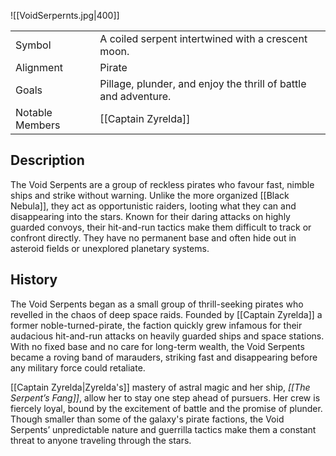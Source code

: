 ![[VoidSerpernts.jpg|400]]

|                 |                                                                 |
| --------------- | --------------------------------------------------------------- |
| Symbol          | A coiled serpent intertwined with a crescent moon.              |
| Alignment       | Pirate                                                          |
| Goals           | Pillage, plunder, and enjoy the thrill of battle and adventure. |
| Notable Members | [[Captain Zyrelda]]                                  |

## Description

The Void Serpents are a group of reckless pirates who favour fast, nimble ships and strike without warning. Unlike the more organized [[Black Nebula]], they act as opportunistic raiders, looting what they can and disappearing into the stars. Known for their daring attacks on highly guarded convoys, their hit-and-run tactics make them difficult to track or confront directly. They have no permanent base and often hide out in asteroid fields or unexplored planetary systems.

## History

The Void Serpents began as a small group of thrill-seeking pirates who revelled in the chaos of deep space raids. Founded by [[Captain Zyrelda]] a former noble-turned-pirate, the faction quickly grew infamous for their audacious hit-and-run attacks on heavily guarded ships and space stations. With no fixed base and no care for long-term wealth, the Void Serpents became a roving band of marauders, striking fast and disappearing before any military force could retaliate.

[[Captain Zyrelda|Zyrelda's]] mastery of astral magic and her ship, _[[The Serpent’s Fang]]_, allow her to stay one step ahead of pursuers. Her crew is fiercely loyal, bound by the excitement of battle and the promise of plunder. Though smaller than some of the galaxy's pirate factions, the Void Serpents’ unpredictable nature and guerrilla tactics make them a constant threat to anyone traveling through the stars.

